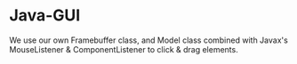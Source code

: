 # Java-GUI
We use our own Framebuffer class, and Model class combined with Javax's MouseListener & ComponentListener to click & drag elements.
